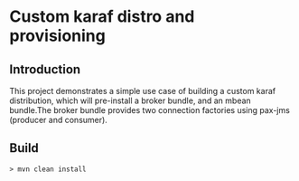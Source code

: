 # Custom karaf distro and provisioning

## Introduction

This project demonstrates a simple use case of building a custom karaf distribution, which will pre-install a broker bundle, and an mbean bundle.The broker bundle provides two connection factories using pax-jms (producer and consumer).

## Build

`> mvn clean install`